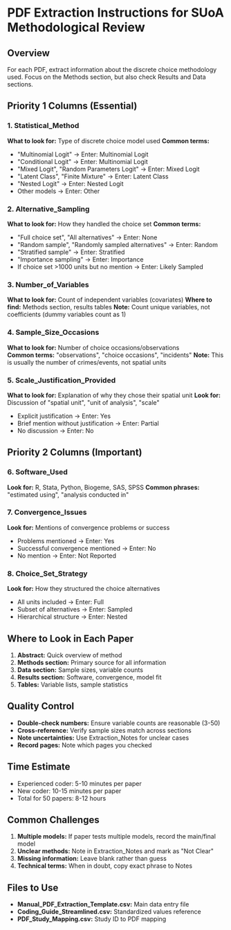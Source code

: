 
# PDF Extraction Instructions for SUoA Methodological Review

## Overview
For each PDF, extract information about the discrete choice methodology used.
Focus on the Methods section, but also check Results and Data sections.

## Priority 1 Columns (Essential)

### 1. Statistical_Method
**What to look for:** Type of discrete choice model used
**Common terms:**
- "Multinomial Logit" → Enter: Multinomial Logit
- "Conditional Logit" → Enter: Multinomial Logit  
- "Mixed Logit", "Random Parameters Logit" → Enter: Mixed Logit
- "Latent Class", "Finite Mixture" → Enter: Latent Class
- "Nested Logit" → Enter: Nested Logit
- Other models → Enter: Other

### 2. Alternative_Sampling  
**What to look for:** How they handled the choice set
**Common terms:**
- "Full choice set", "All alternatives" → Enter: None
- "Random sample", "Randomly sampled alternatives" → Enter: Random
- "Stratified sample" → Enter: Stratified  
- "Importance sampling" → Enter: Importance
- If choice set >1000 units but no mention → Enter: Likely Sampled

### 3. Number_of_Variables
**What to look for:** Count of independent variables (covariates)
**Where to find:** Methods section, results tables
**Note:** Count unique variables, not coefficients (dummy variables count as 1)

### 4. Sample_Size_Occasions
**What to look for:** Number of choice occasions/observations  
**Common terms:** "observations", "choice occasions", "incidents"
**Note:** This is usually the number of crimes/events, not spatial units

### 5. Scale_Justification_Provided
**What to look for:** Explanation of why they chose their spatial unit
**Look for:** Discussion of "spatial unit", "unit of analysis", "scale"
- Explicit justification → Enter: Yes
- Brief mention without justification → Enter: Partial
- No discussion → Enter: No

## Priority 2 Columns (Important)

### 6. Software_Used
**Look for:** R, Stata, Python, Biogeme, SAS, SPSS
**Common phrases:** "estimated using", "analysis conducted in"

### 7. Convergence_Issues  
**Look for:** Mentions of convergence problems or success
- Problems mentioned → Enter: Yes
- Successful convergence mentioned → Enter: No
- No mention → Enter: Not Reported

### 8. Choice_Set_Strategy
**Look for:** How they structured the choice alternatives
- All units included → Enter: Full
- Subset of alternatives → Enter: Sampled
- Hierarchical structure → Enter: Nested

## Where to Look in Each Paper

1. **Abstract:** Quick overview of method
2. **Methods section:** Primary source for all information
3. **Data section:** Sample sizes, variable counts
4. **Results section:** Software, convergence, model fit
5. **Tables:** Variable lists, sample statistics

## Quality Control

- **Double-check numbers:** Ensure variable counts are reasonable (3-50)
- **Cross-reference:** Verify sample sizes match across sections
- **Note uncertainties:** Use Extraction_Notes for unclear cases
- **Record pages:** Note which pages you checked

## Time Estimate
- Experienced coder: 5-10 minutes per paper
- New coder: 10-15 minutes per paper  
- Total for 50 papers: 8-12 hours

## Common Challenges

1. **Multiple models:** If paper tests multiple models, record the main/final model
2. **Unclear methods:** Note in Extraction_Notes and mark as "Not Clear"
3. **Missing information:** Leave blank rather than guess
4. **Technical terms:** When in doubt, copy exact phrase to Notes

## Files to Use
- **Manual_PDF_Extraction_Template.csv:** Main data entry file
- **Coding_Guide_Streamlined.csv:** Standardized values reference
- **PDF_Study_Mapping.csv:** Study ID to PDF mapping
